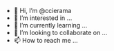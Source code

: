 - 👋 Hi, I’m @ccierama
- 👀 I’m interested in ...
- 🌱 I’m currently learning ...
- 💞️ I’m looking to collaborate on ...
- 📫 How to reach me ...

<!---
ccierama/ccierama is a ✨ special ✨ repository because its `README.md` (this file) appears on your GitHub profile.
You can click the Preview link to take a look at your changes.
--->
